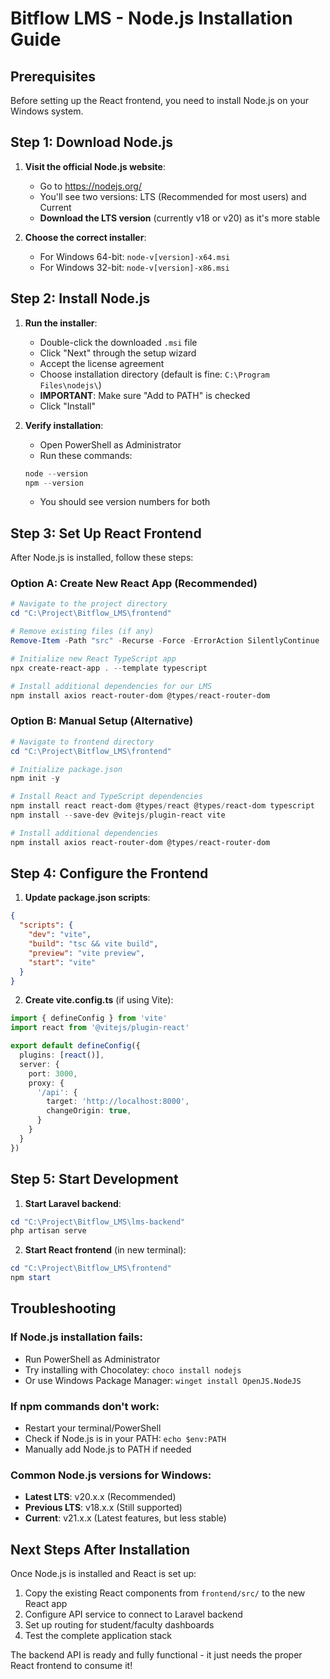 # Bitflow LMS - Node.js Installation Guide

## Prerequisites
Before setting up the React frontend, you need to install Node.js on your Windows system.

## Step 1: Download Node.js

1. **Visit the official Node.js website**: 
   - Go to https://nodejs.org/
   - You'll see two versions: LTS (Recommended for most users) and Current
   - **Download the LTS version** (currently v18 or v20) as it's more stable

2. **Choose the correct installer**:
   - For Windows 64-bit: `node-v[version]-x64.msi`
   - For Windows 32-bit: `node-v[version]-x86.msi`

## Step 2: Install Node.js

1. **Run the installer**:
   - Double-click the downloaded `.msi` file
   - Click "Next" through the setup wizard
   - Accept the license agreement
   - Choose installation directory (default is fine: `C:\Program Files\nodejs\`)
   - **IMPORTANT**: Make sure "Add to PATH" is checked
   - Click "Install"

2. **Verify installation**:
   - Open PowerShell as Administrator
   - Run these commands:
   ```powershell
   node --version
   npm --version
   ```
   - You should see version numbers for both

## Step 3: Set Up React Frontend

After Node.js is installed, follow these steps:

### Option A: Create New React App (Recommended)
```powershell
# Navigate to the project directory
cd "C:\Project\Bitflow_LMS\frontend"

# Remove existing files (if any)
Remove-Item -Path "src" -Recurse -Force -ErrorAction SilentlyContinue

# Initialize new React TypeScript app
npx create-react-app . --template typescript

# Install additional dependencies for our LMS
npm install axios react-router-dom @types/react-router-dom
```

### Option B: Manual Setup (Alternative)
```powershell
# Navigate to frontend directory
cd "C:\Project\Bitflow_LMS\frontend"

# Initialize package.json
npm init -y

# Install React and TypeScript dependencies
npm install react react-dom @types/react @types/react-dom typescript
npm install --save-dev @vitejs/plugin-react vite

# Install additional dependencies
npm install axios react-router-dom @types/react-router-dom
```

## Step 4: Configure the Frontend

1. **Update package.json scripts**:
```json
{
  "scripts": {
    "dev": "vite",
    "build": "tsc && vite build",
    "preview": "vite preview",
    "start": "vite"
  }
}
```

2. **Create vite.config.ts** (if using Vite):
```typescript
import { defineConfig } from 'vite'
import react from '@vitejs/plugin-react'

export default defineConfig({
  plugins: [react()],
  server: {
    port: 3000,
    proxy: {
      '/api': {
        target: 'http://localhost:8000',
        changeOrigin: true,
      }
    }
  }
})
```

## Step 5: Start Development

1. **Start Laravel backend**:
```powershell
cd "C:\Project\Bitflow_LMS\lms-backend"
php artisan serve
```

2. **Start React frontend** (in new terminal):
```powershell
cd "C:\Project\Bitflow_LMS\frontend"
npm start
```

## Troubleshooting

### If Node.js installation fails:
- Run PowerShell as Administrator
- Try installing with Chocolatey: `choco install nodejs`
- Or use Windows Package Manager: `winget install OpenJS.NodeJS`

### If npm commands don't work:
- Restart your terminal/PowerShell
- Check if Node.js is in your PATH: `echo $env:PATH`
- Manually add Node.js to PATH if needed

### Common Node.js versions for Windows:
- **Latest LTS**: v20.x.x (Recommended)
- **Previous LTS**: v18.x.x (Still supported)
- **Current**: v21.x.x (Latest features, but less stable)

## Next Steps After Installation

Once Node.js is installed and React is set up:

1. Copy the existing React components from `frontend/src/` to the new React app
2. Configure API service to connect to Laravel backend
3. Set up routing for student/faculty dashboards
4. Test the complete application stack

The backend API is ready and fully functional - it just needs the proper React frontend to consume it!